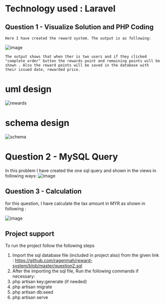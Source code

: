 # Technology used : Laravel
## Question 1 - Visualize Solution and PHP Coding
    Here I have created the reward system. The output is as following:
    
![image](https://user-images.githubusercontent.com/30024247/146636491-0ebc54a5-5424-4b98-9d7f-01859d4da211.png)

    The output shows that when ther is two users and if they clicked "complete order" button the rewards point and remaining points will be shown . Also the reward points will be saved in the database with their issued date, rewarded price.

# uml design

![rewards](https://user-images.githubusercontent.com/30024247/146636264-76a4036f-8bc7-43aa-af04-6d444ff67195.jpg)
# schema design 

![schema](https://user-images.githubusercontent.com/30024247/146636241-bb77cbdb-12a5-430a-952d-658f9391d868.JPG) 

# Question 2 - MySQL Query
  In this problem I have created the one sql query and shown in the views in following ways:
  ![image](https://user-images.githubusercontent.com/30024247/146636020-4504f0a2-19b6-4930-a043-6e8f1415c009.png)

## Question 3 - Calculation 
 for this question, I have calculate the tax amount in MYR as shown in following :
 
![image](https://user-images.githubusercontent.com/30024247/146636112-48077333-c63f-40c1-a2cc-957f60399c0e.png)

## Project support 
   To run the project follow the following steps
   1. Import the sql database file (included in project also) from the given link : 
        https://github.com/ragenmah/reward-system/blob/master/question2.sql
   2. After the importing the sql file, Run the following commands if necessary:
   3. php artisan key:generate (if needed)
   4. php artisan migrate
   5. php artisan db:seed
   6. php artisan serve
